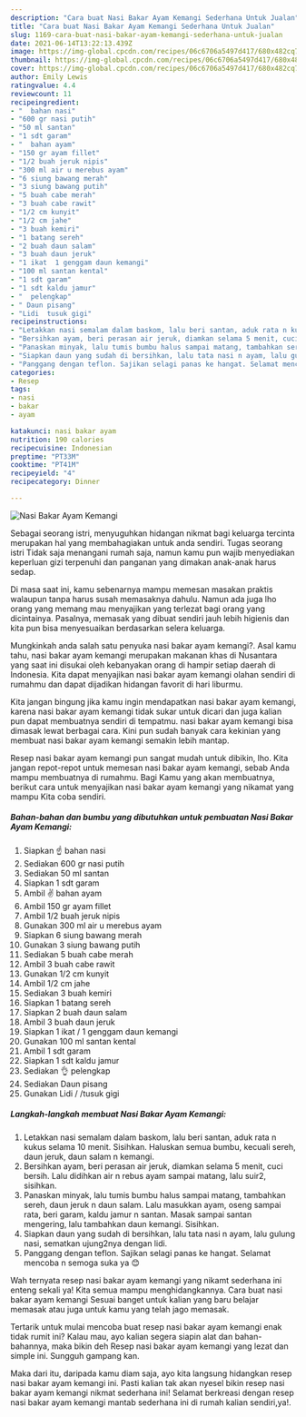 ```yaml
---
description: "Cara buat Nasi Bakar Ayam Kemangi Sederhana Untuk Jualan"
title: "Cara buat Nasi Bakar Ayam Kemangi Sederhana Untuk Jualan"
slug: 1169-cara-buat-nasi-bakar-ayam-kemangi-sederhana-untuk-jualan
date: 2021-06-14T13:22:13.439Z
image: https://img-global.cpcdn.com/recipes/06c6706a5497d417/680x482cq70/nasi-bakar-ayam-kemangi-foto-resep-utama.jpg
thumbnail: https://img-global.cpcdn.com/recipes/06c6706a5497d417/680x482cq70/nasi-bakar-ayam-kemangi-foto-resep-utama.jpg
cover: https://img-global.cpcdn.com/recipes/06c6706a5497d417/680x482cq70/nasi-bakar-ayam-kemangi-foto-resep-utama.jpg
author: Emily Lewis
ratingvalue: 4.4
reviewcount: 11
recipeingredient:
- "  bahan nasi"
- "600 gr nasi putih"
- "50 ml santan"
- "1 sdt garam"
- "  bahan ayam"
- "150 gr ayam fillet"
- "1/2 buah jeruk nipis"
- "300 ml air u merebus ayam"
- "6 siung bawang merah"
- "3 siung bawang putih"
- "5 buah cabe merah"
- "3 buah cabe rawit"
- "1/2 cm kunyit"
- "1/2 cm jahe"
- "3 buah kemiri"
- "1 batang sereh"
- "2 buah daun salam"
- "3 buah daun jeruk"
- "1 ikat  1 genggam daun kemangi"
- "100 ml santan kental"
- "1 sdt garam"
- "1 sdt kaldu jamur"
- "  pelengkap"
- " Daun pisang"
- "Lidi  tusuk gigi"
recipeinstructions:
- "Letakkan nasi semalam dalam baskom, lalu beri santan, aduk rata n kukus selama 10 menit. Sisihkan. Haluskan semua bumbu, kecuali sereh, daun jeruk, daun salam n kemangi."
- "Bersihkan ayam, beri perasan air jeruk, diamkan selama 5 menit, cuci bersih. Lalu didihkan air n rebus ayam sampai matang, lalu suir2, sisihkan."
- "Panaskan minyak, lalu tumis bumbu halus sampai matang, tambahkan sereh, daun jeruk n daun salam. Lalu masukkan ayam, oseng sampai rata, beri garam, kaldu jamur n santan. Masak sampai santan mengering, lalu tambahkan daun kemangi. Sisihkan."
- "Siapkan daun yang sudah di bersihkan, lalu tata nasi n ayam, lalu gulung nasi, sematkan ujung2nya dengan lidi."
- "Panggang dengan teflon. Sajikan selagi panas ke hangat. Selamat mencoba n semoga suka ya 😊"
categories:
- Resep
tags:
- nasi
- bakar
- ayam

katakunci: nasi bakar ayam 
nutrition: 190 calories
recipecuisine: Indonesian
preptime: "PT33M"
cooktime: "PT41M"
recipeyield: "4"
recipecategory: Dinner

---
```



![Nasi Bakar Ayam Kemangi](https://img-global.cpcdn.com/recipes/06c6706a5497d417/680x482cq70/nasi-bakar-ayam-kemangi-foto-resep-utama.jpg)

Sebagai seorang istri, menyuguhkan hidangan nikmat bagi keluarga tercinta merupakan hal yang membahagiakan untuk anda sendiri. Tugas seorang istri Tidak saja menangani rumah saja, namun kamu pun wajib menyediakan keperluan gizi terpenuhi dan panganan yang dimakan anak-anak harus sedap.

Di masa  saat ini, kamu sebenarnya mampu memesan masakan praktis walaupun tanpa harus susah memasaknya dahulu. Namun ada juga lho orang yang memang mau menyajikan yang terlezat bagi orang yang dicintainya. Pasalnya, memasak yang dibuat sendiri jauh lebih higienis dan kita pun bisa menyesuaikan berdasarkan selera keluarga. 



Mungkinkah anda salah satu penyuka nasi bakar ayam kemangi?. Asal kamu tahu, nasi bakar ayam kemangi merupakan makanan khas di Nusantara yang saat ini disukai oleh kebanyakan orang di hampir setiap daerah di Indonesia. Kita dapat menyajikan nasi bakar ayam kemangi olahan sendiri di rumahmu dan dapat dijadikan hidangan favorit di hari liburmu.

Kita jangan bingung jika kamu ingin mendapatkan nasi bakar ayam kemangi, karena nasi bakar ayam kemangi tidak sukar untuk dicari dan juga kalian pun dapat membuatnya sendiri di tempatmu. nasi bakar ayam kemangi bisa dimasak lewat berbagai cara. Kini pun sudah banyak cara kekinian yang membuat nasi bakar ayam kemangi semakin lebih mantap.

Resep nasi bakar ayam kemangi pun sangat mudah untuk dibikin, lho. Kita jangan repot-repot untuk memesan nasi bakar ayam kemangi, sebab Anda mampu membuatnya di rumahmu. Bagi Kamu yang akan membuatnya, berikut cara untuk menyajikan nasi bakar ayam kemangi yang nikamat yang mampu Kita coba sendiri.

<!--inarticleads1-->

##### Bahan-bahan dan bumbu yang dibutuhkan untuk pembuatan Nasi Bakar Ayam Kemangi:

1. Siapkan  ☝️ bahan nasi
1. Sediakan 600 gr nasi putih
1. Sediakan 50 ml santan
1. Siapkan 1 sdt garam
1. Ambil  ✌ bahan ayam
1. Ambil 150 gr ayam fillet
1. Ambil 1/2 buah jeruk nipis
1. Gunakan 300 ml air u merebus ayam
1. Siapkan 6 siung bawang merah
1. Gunakan 3 siung bawang putih
1. Sediakan 5 buah cabe merah
1. Ambil 3 buah cabe rawit
1. Gunakan 1/2 cm kunyit
1. Ambil 1/2 cm jahe
1. Sediakan 3 buah kemiri
1. Siapkan 1 batang sereh
1. Siapkan 2 buah daun salam
1. Ambil 3 buah daun jeruk
1. Siapkan 1 ikat / 1 genggam daun kemangi
1. Gunakan 100 ml santan kental
1. Ambil 1 sdt garam
1. Siapkan 1 sdt kaldu jamur
1. Sediakan  👌 pelengkap
1. Sediakan  Daun pisang
1. Gunakan Lidi / /tusuk gigi




<!--inarticleads2-->

##### Langkah-langkah membuat Nasi Bakar Ayam Kemangi:

1. Letakkan nasi semalam dalam baskom, lalu beri santan, aduk rata n kukus selama 10 menit. Sisihkan. Haluskan semua bumbu, kecuali sereh, daun jeruk, daun salam n kemangi.
1. Bersihkan ayam, beri perasan air jeruk, diamkan selama 5 menit, cuci bersih. Lalu didihkan air n rebus ayam sampai matang, lalu suir2, sisihkan.
1. Panaskan minyak, lalu tumis bumbu halus sampai matang, tambahkan sereh, daun jeruk n daun salam. Lalu masukkan ayam, oseng sampai rata, beri garam, kaldu jamur n santan. Masak sampai santan mengering, lalu tambahkan daun kemangi. Sisihkan.
1. Siapkan daun yang sudah di bersihkan, lalu tata nasi n ayam, lalu gulung nasi, sematkan ujung2nya dengan lidi.
1. Panggang dengan teflon. Sajikan selagi panas ke hangat. Selamat mencoba n semoga suka ya 😊




Wah ternyata resep nasi bakar ayam kemangi yang nikamt sederhana ini enteng sekali ya! Kita semua mampu menghidangkannya. Cara buat nasi bakar ayam kemangi Sesuai banget untuk kalian yang baru belajar memasak atau juga untuk kamu yang telah jago memasak.

Tertarik untuk mulai mencoba buat resep nasi bakar ayam kemangi enak tidak rumit ini? Kalau mau, ayo kalian segera siapin alat dan bahan-bahannya, maka bikin deh Resep nasi bakar ayam kemangi yang lezat dan simple ini. Sungguh gampang kan. 

Maka dari itu, daripada kamu diam saja, ayo kita langsung hidangkan resep nasi bakar ayam kemangi ini. Pasti kalian tak akan nyesel bikin resep nasi bakar ayam kemangi nikmat sederhana ini! Selamat berkreasi dengan resep nasi bakar ayam kemangi mantab sederhana ini di rumah kalian sendiri,ya!.

